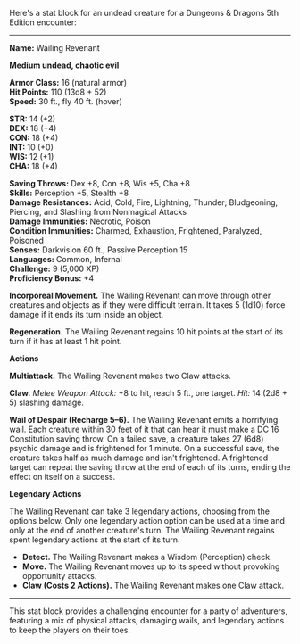 Here's a stat block for an undead creature for a Dungeons & Dragons 5th Edition encounter:

---

**Name:** Wailing Revenant

**Medium undead, chaotic evil**

**Armor Class:** 16 (natural armor)  
**Hit Points:** 110 (13d8 + 52)  
**Speed:** 30 ft., fly 40 ft. (hover)

**STR:** 14 (+2)  
**DEX:** 18 (+4)  
**CON:** 18 (+4)  
**INT:** 10 (+0)  
**WIS:** 12 (+1)  
**CHA:** 18 (+4)

**Saving Throws:** Dex +8, Con +8, Wis +5, Cha +8  
**Skills:** Perception +5, Stealth +8  
**Damage Resistances:** Acid, Cold, Fire, Lightning, Thunder; Bludgeoning, Piercing, and Slashing from Nonmagical Attacks  
**Damage Immunities:** Necrotic, Poison  
**Condition Immunities:** Charmed, Exhaustion, Frightened, Paralyzed, Poisoned  
**Senses:** Darkvision 60 ft., Passive Perception 15  
**Languages:** Common, Infernal  
**Challenge:** 9 (5,000 XP)  
**Proficiency Bonus:** +4

**Incorporeal Movement.** The Wailing Revenant can move through other creatures and objects as if they were difficult terrain. It takes 5 (1d10) force damage if it ends its turn inside an object.

**Regeneration.** The Wailing Revenant regains 10 hit points at the start of its turn if it has at least 1 hit point.

**Actions**

**Multiattack.** The Wailing Revenant makes two Claw attacks.

**Claw.** _Melee Weapon Attack:_ +8 to hit, reach 5 ft., one target. _Hit:_ 14 (2d8 + 5) slashing damage.

**Wail of Despair (Recharge 5–6).** The Wailing Revenant emits a horrifying wail. Each creature within 30 feet of it that can hear it must make a DC 16 Constitution saving throw. On a failed save, a creature takes 27 (6d8) psychic damage and is frightened for 1 minute. On a successful save, the creature takes half as much damage and isn't frightened. A frightened target can repeat the saving throw at the end of each of its turns, ending the effect on itself on a success.

**Legendary Actions**

The Wailing Revenant can take 3 legendary actions, choosing from the options below. Only one legendary action option can be used at a time and only at the end of another creature's turn. The Wailing Revenant regains spent legendary actions at the start of its turn.

- **Detect.** The Wailing Revenant makes a Wisdom (Perception) check.
- **Move.** The Wailing Revenant moves up to its speed without provoking opportunity attacks.
- **Claw (Costs 2 Actions).** The Wailing Revenant makes one Claw attack.

---

This stat block provides a challenging encounter for a party of adventurers, featuring a mix of physical attacks, damaging wails, and legendary actions to keep the players on their toes.